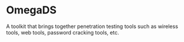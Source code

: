 # OmegaDS
A toolkit that brings together penetration testing tools such as wireless tools, web tools, password cracking tools, etc.
